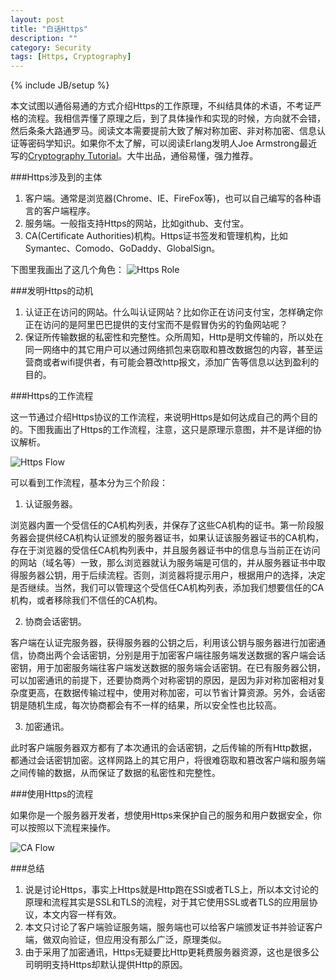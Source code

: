 ```yaml
---
layout: post
title: "白话Https"
description: ""
category: Security
tags: [Https, Cryptography]
---
```

{% include JB/setup %}

本文试图以通俗易通的方式介绍Https的工作原理，不纠结具体的术语，不考证严格的流程。我相信弄懂了原理之后，到了具体操作和实现的时候，方向就不会错，然后条条大路通罗马。阅读文本需要提前大致了解对称加密、非对称加密、信息认证等密码学知识。如果你不太了解，可以阅读Erlang发明人Joe Armstrong最近写的[Cryptography Tutorial](https://github.com/joearms/crypto_tutorial)。大牛出品，通俗易懂，强力推荐。

###Https涉及到的主体

1. 客户端。通常是浏览器(Chrome、IE、FireFox等)，也可以自己编写的各种语言的客户端程序。
2. 服务端。一般指支持Https的网站，比如github、支付宝。
3. CA(Certificate Authorities)机构。Https证书签发和管理机构，比如Symantec、Comodo、GoDaddy、GlobalSign。

下图里我画出了这几个角色：
![Https Role](http://zhaox.github.io/assets/images/HttpsRole.png)

###发明Https的动机

1. 认证正在访问的网站。什么叫认证网站？比如你正在访问支付宝，怎样确定你正在访问的是阿里巴巴提供的支付宝而不是假冒伪劣的钓鱼网站呢？
2. 保证所传输数据的私密性和完整性。众所周知，Http是明文传输的，所以处在同一网络中的其它用户可以通过网络抓包来窃取和篡改数据包的内容，甚至运营商或者wifi提供者，有可能会篡改http报文，添加广告等信息以达到盈利的目的。

###Https的工作流程

这一节通过介绍Https协议的工作流程，来说明Https是如何达成自己的两个目的的。下图我画出了Https的工作流程，注意，这只是原理示意图，并不是详细的协议解析。

![Https Flow](http://zhaox.github.io/assets/images/HttpsFlow.png)

可以看到工作流程，基本分为三个阶段：

1. 认证服务器。

浏览器内置一个受信任的CA机构列表，并保存了这些CA机构的证书。第一阶段服务器会提供经CA机构认证颁发的服务器证书，如果认证该服务器证书的CA机构，存在于浏览器的受信任CA机构列表中，并且服务器证书中的信息与当前正在访问的网站（域名等）一致，那么浏览器就认为服务端是可信的，并从服务器证书中取得服务器公钥，用于后续流程。否则，浏览器将提示用户，根据用户的选择，决定是否继续。当然，我们可以管理这个受信任CA机构列表，添加我们想要信任的CA机构，或者移除我们不信任的CA机构。

2. 协商会话密钥。

客户端在认证完服务器，获得服务器的公钥之后，利用该公钥与服务器进行加密通信，协商出两个会话密钥，分别是用于加密客户端往服务端发送数据的客户端会话密钥，用于加密服务端往客户端发送数据的服务端会话密钥。在已有服务器公钥，可以加密通讯的前提下，还要协商两个对称密钥的原因，是因为非对称加密相对复杂度更高，在数据传输过程中，使用对称加密，可以节省计算资源。另外，会话密钥是随机生成，每次协商都会有不一样的结果，所以安全性也比较高。

3. 加密通讯。

此时客户端服务器双方都有了本次通讯的会话密钥，之后传输的所有Http数据，都通过会话密钥加密。这样网路上的其它用户，将很难窃取和篡改客户端和服务端之间传输的数据，从而保证了数据的私密性和完整性。

###使用Https的流程

如果你是一个服务器开发者，想使用Https来保护自己的服务和用户数据安全，你可以按照以下流程来操作。

![CA Flow](http://zhaox.github.io/assets/images/CaFlow.png)

###总结

1. 说是讨论Https，事实上Https就是Http跑在SSl或者TLS上，所以本文讨论的原理和流程其实是SSL和TLS的流程，对于其它使用SSL或者TLS的应用层协议，本文内容一样有效。
2. 本文只讨论了客户端验证服务端，服务端也可以给客户端颁发证书并验证客户端，做双向验证，但应用没有那么广泛，原理类似。
3. 由于采用了加密通讯，Https无疑要比Http更耗费服务器资源，这也是很多公司明明支持Https却默认提供Http的原因。
